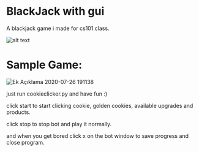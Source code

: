# BlackJack with gui
A blackjack game i made for cs101 class.


![alt text](https://imgur.com/a/q6CrsYs)


# Sample Game:

![Ek Açıklama 2020-07-26 191138](https://user-images.githubusercontent.com/62616668/88483976-f3ff3980-cf73-11ea-89ff-045d83f80658.png)

just run cookieclicker.py and have fun :)

click start to start clicking cookie, golden cookies, available upgrades and products.

click stop to stop bot and play it normally.

and when you get bored click x on the bot window to save progress and close program.